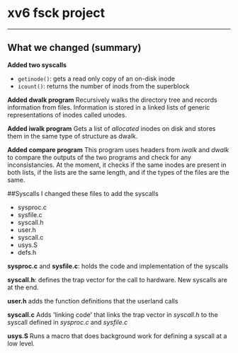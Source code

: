 # xv6 fsck project
--------------------------



## What we changed (summary)

**Added two syscalls**
- `getinode()`: gets a read only copy of an on-disk inode
- `icount()`: returns the number of inods from the superblock

**Added dwalk program**
Recursively walks the directory tree and records information from files. Information is stored in a linked lists of generic representations of inodes called unodes. 

**Added iwalk program** 
Gets a list of *allocated* inodes on disk and stores them in the same type of structure as dwalk. 

**Added compare program**
This program uses headers from *iwalk* and *dwalk* to compare the outputs of the two programs and check for any inconsistancies. At the moment, it checks if the same inodes are present in both lists, if the lists are the same length, and if the types of the files are the same. 




##Syscalls
I changed these files to add the syscalls

- sysproc.c
- sysfile.c
- syscall.h
- user.h
- syscall.c
- usys.S
- defs.h

**sysproc.c** and **sysfile.c**: holds the code and implementation of the syscalls

**syscall.h**: defines the trap vector for the call to hardware. New syscalls are at the end. 

**user.h** adds the function definitions that the userland calls

**syscall.c** Adds 'linking code' that links the trap vector in *syscall.h* to the syscall defined in *sysproc.c* and *sysfile.c*

**usys.S** Runs a macro that does background work for defining a syscall at a low level. 


 
